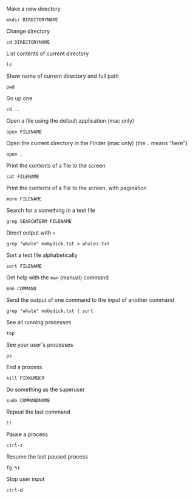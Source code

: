 Make a new directory

```
mkdir DIRECTORYNAME
```


Change directory

```
cd DIRECTORYNAME
```

List contents of current directory

```
ls
```

Show name of current directory and full path

```
pwd
```

Go up one

```
cd ..
```


Open a file using the default application (mac only)

```
open FILENAME
```

Open the current directory in the Finder (mac only)
(the ```.``` means "here")

```
open .
```

Print the contents of a file to the screen

```
cat FILENAME
```

Print the contents of a file to the screen, with pagination

```
more FILENAME
```

Search for a something in a text file

```
grep SEARCHTERM FILENAME
```

Direct output with ```>```

```
grep "whale" mobydick.txt > whales.txt
```

Sort a text file alphabetically
```
sort FILENAME
```

Get help with the ```man``` (manual) command
```
man COMMAND
```

Send the output of one command to the input of another command
```
grep "whale" mobydick.txt | sort
```

See all running processes
```
top
```

See your user's processes
```
ps
```

End a process
```
kill PIDNUMBER
```

Do something as the superuser
```
sudo COMMANDNAME
```

Repeat the last command
```
!!
```


Pause a process
```
ctrl-z
```

Resume the last paused process
```
fg %1
```

Stop user input
```
ctrl-d
```